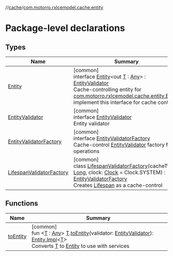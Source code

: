 //[cache](../../index.md)/[com.motorro.rxlcemodel.cache.entity](index.md)

# Package-level declarations

## Types

| Name | Summary |
|---|---|
| [Entity](-entity/index.md) | [common]<br>interface [Entity](-entity/index.md)&lt;out [T](-entity/index.md) : [Any](https://kotlinlang.org/api/latest/jvm/stdlib/kotlin/-any/index.html)&gt; : [EntityValidator](-entity-validator/index.md)<br>Cache-controlling entity for [com.motorro.rxlcemodel.cache.entity.Entity](-entity/index.md) implement this interface for cache control |
| [EntityValidator](-entity-validator/index.md) | [common]<br>interface [EntityValidator](-entity-validator/index.md)<br>Entity validator |
| [EntityValidatorFactory](-entity-validator-factory/index.md) | [common]<br>interface [EntityValidatorFactory](-entity-validator-factory/index.md)<br>Cache-control [EntityValidator](-entity-validator/index.md) factory for operations |
| [LifespanValidatorFactory](-lifespan-validator-factory/index.md) | [common]<br>class [LifespanValidatorFactory](-lifespan-validator-factory/index.md)(cacheTtl: [Long](https://kotlinlang.org/api/latest/jvm/stdlib/kotlin/-long/index.html), clock: [Clock](../../../common/com.motorro.rxlcemodel.common/-clock/index.md) = Clock.SYSTEM) : [EntityValidatorFactory](-entity-validator-factory/index.md)<br>Creates [Lifespan](-entity-validator/-lifespan/index.md) as a cache-control |

## Functions

| Name | Summary |
|---|---|
| [toEntity](to-entity.md) | [common]<br>fun &lt;[T](to-entity.md) : [Any](https://kotlinlang.org/api/latest/jvm/stdlib/kotlin/-any/index.html)&gt; [T](to-entity.md).[toEntity](to-entity.md)(validator: [EntityValidator](-entity-validator/index.md)): [Entity.Impl](-entity/-impl/index.md)&lt;[T](to-entity.md)&gt;<br>Converts [T](to-entity.md) to [Entity](-entity/index.md) to use with services |
